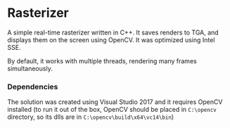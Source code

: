 # Rasterizer
A simple real-time rasterizer written in C++. 
It saves renders to TGA, and displays them on the screen using OpenCV. It was optimized using Intel SSE.

By default, it works with multiple threads, rendering many frames simultaneously.

### Dependencies
The solution was created using Visual Studio 2017 and it requires OpenCV installed
(to run it out of the box, OpenCV should be placed in `C:\opencv` directory, so its dlls are in `C:\opencv\build\x64\vc14\bin`)

